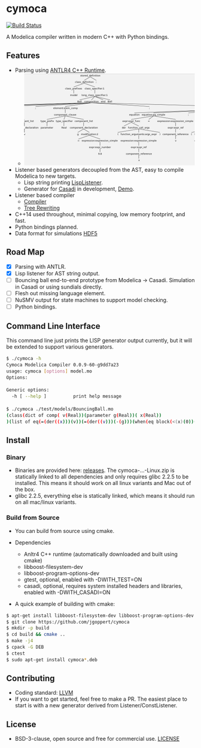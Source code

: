 # cymoca

[![Build Status](https://travis-ci.org/jgoppert/cymoca.svg?branch=master)](https://travis-ci.org/jgoppert/cymoca)

A Modelica compiler written in modern C++ with Python bindings.

## Features

* Parsing using [ANTLR4 C++ Runtime](https://github.com/antlr/antlr4/blob/master/doc/cpp-target.md).
	* <img src="doc/ast.png" alt="drawing" width="500px"/>
* Listener based generators decoupled from the AST, easy to compile Modelica to new targets.
  * Lisp string printing [LispListener](src/cymoca_compiler/listener/LispPrinter.h).
  * Generator for [Casadi](https://github.com/casadi/casadi/wiki) in development, [Demo](test/test_casadi.cpp).
* Listener based compiler
  * [Compiler](src/cymoca_compiler/Compiler.cpp)
  * [Tree Rewriting](src/cymoca_compiler/listener/WhenExpander.h)
* C++14 used throughout, minimal copying, low memory footprint, and fast.
* Python bindings planned.
* Data format for simulations [HDF5](https://www.hdfgroup.org/)

## Road Map

* [x] Parsing with ANTLR.
* [x] Lisp listener for AST string output.
* [ ] Bouncing ball end-to-end prototype from Modelica -> Casadi. Simulation in Casadi or using sundials directly.
* [ ] Flesh out missing language element.
* [ ] NuSMV output for state machines to support model checking.
* [ ] Python bindings.

## Command Line Interface

This command line just prints the LISP generator output currently, but it will be extended to support various generators.

```bash
$ ./cymoca -h
Cymoca Modelica Compiler 0.0.9-60-g9dd7a23
usage: cymoca [options] model.mo
Options:

Generic options:
  -h [ --help ]          print help message

$ ./cymoca ./test/models/BouncingBall.mo 
(class(dict of comp( v(Real))(parameter g(Real))( x(Real))
)(list of eq(=(der((x)))(v))(=(der((v)))(-(g)))(when(eq block(<(x)(0))(list of eq(=(v)(-(v))))))))
```

## Install

### Binary

* Binaries are provided here: [releases](https://github.com/jgoppert/cymoca/releases/latest). The cymoca-...-Linux.zip is statically linked to all dependencies and only requires glibc 2.2.5 to be installed. This means it should work on all linux variants and Mac out of the box.
* glibc 2.2.5, everything else is statically linked, which means it should run on all mac/linux variants.

### Build from Source

* You can build from source using cmake.
* Dependencies
   * Anltr4 C++ runtime (automatically downloaded and built using cmake)
   * libboost-filesystem-dev
   * libboost-program-options-dev
   * gtest, optional, enabled with -DWITH_TEST=ON
   * casadi, optional, requires system installed headers and libraries, enabled with -DWITH_CASADI=ON

* A quick example of building with cmake:
```bash
$ apt-get install libboost-filesystem-dev libboost-program-options-dev
$ git clone https://github.com/jgoppert/cymoca
$ mkdir -p build
$ cd build && cmake ..
$ make -j4
$ cpack -G DEB
$ ctest
$ sudo apt-get install cymoca*.deb
```

## Contributing

* Coding standard: [LLVM](https://llvm.org/docs/CodingStandards.html)
* If you want to get started, feel free to make a PR. The easiest place to start is with a new generator derived from Listener/ConstListener.

## License

* BSD-3-clause, open source and free for commercial use. [LICENSE](LICENSE)
